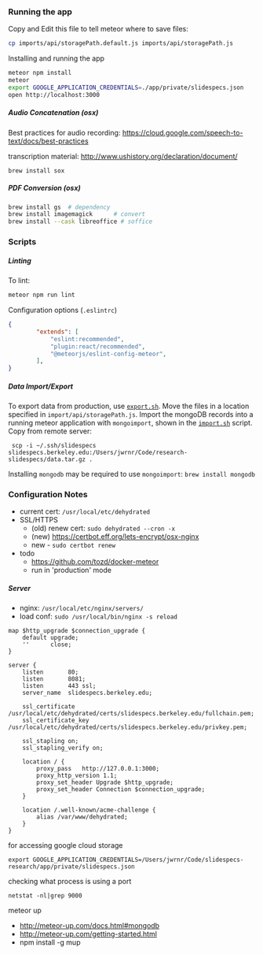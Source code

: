 
### Running the app

Copy and Edit this file to tell meteor where to save files:

```bash
cp imports/api/storagePath.default.js imports/api/storagePath.js
```

Installing and running the app

```bash
meteor npm install
meteor
export GOOGLE_APPLICATION_CREDENTIALS=./app/private/slidespecs.json
open http://localhost:3000
```


##### Audio Concatenation (osx)

Best practices for audio recording: https://cloud.google.com/speech-to-text/docs/best-practices

transcription material: http://www.ushistory.org/declaration/document/

```
brew install sox
```

##### PDF Conversion (osx)

```bash
brew install gs  # dependency
brew install imagemagick      # convert
brew install --cask libreoffice # soffice
```

### Scripts


##### Linting

To lint:

```bash
meteor npm run lint
```

Configuration options (`.eslintrc`)

```json
{
        "extends": [
            "eslint:recommended",
            "plugin:react/recommended",
            "@meteorjs/eslint-config-meteor",
        ],
}
```

##### Data Import/Export

To export data from production, use [`export.sh`](./export.sh). Move the files
in a location specified in `import/api/storagePath.js`. Import the mongoDB
records into a running meteor application with `mongoimport`, shown in the
[`import.sh`](./import.sh) script. Copy from remote server:

     scp -i ~/.ssh/slidespecs slidespecs.berkeley.edu:/Users/jwrnr/Code/research-slidespecs/data.tar.gz .

Installing `mongodb` may be required to use `mongoimport`: `brew install mongodb`



### Configuration Notes

- current cert: `/usr/local/etc/dehydrated`
- SSL/HTTPS
    - (old) renew cert: `sudo dehydrated --cron -x`
    - (new) https://certbot.eff.org/lets-encrypt/osx-nginx
    - new - `sudo certbot renew`
- todo
    - https://github.com/tozd/docker-meteor
    - run in 'production' mode


##### Server

- nginx: `/usr/local/etc/nginx/servers/`
- load conf: `sudo /usr/local/bin/nginx -s reload`


```
map $http_upgrade $connection_upgrade {
    default upgrade;
    ''      close;
}

server {
    listen       80;
    listen       8081;
    listen       443 ssl;
    server_name  slidespecs.berkeley.edu;

    ssl_certificate /usr/local/etc/dehydrated/certs/slidespecs.berkeley.edu/fullchain.pem;
    ssl_certificate_key  /usr/local/etc/dehydrated/certs/slidespecs.berkeley.edu/privkey.pem;

    ssl_stapling on;
    ssl_stapling_verify on;

    location / {
        proxy_pass   http://127.0.0.1:3000;
        proxy_http_version 1.1;
        proxy_set_header Upgrade $http_upgrade;
        proxy_set_header Connection $connection_upgrade;
    }

    location /.well-known/acme-challenge {
        alias /var/www/dehydrated;
    }
}
```

for accessing google cloud storage

```
export GOOGLE_APPLICATION_CREDENTIALS=/Users/jwrnr/Code/slidespecs-research/app/private/slidespecs.json
```

checking what process is using a port

```
netstat -nl|grep 9000
```

meteor up

- http://meteor-up.com/docs.html#mongodb
- http://meteor-up.com/getting-started.html
- npm install -g mup